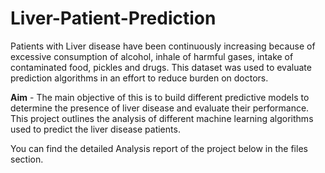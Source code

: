 # Liver-Patient-Prediction
Patients with Liver disease have been continuously increasing because of excessive consumption of alcohol, inhale of harmful gases, intake of contaminated food, pickles and drugs. This dataset was used to evaluate prediction algorithms in an effort to reduce burden on doctors.

 **Aim** - The main objective of this is to build different predictive models to determine the presence of liver disease and evaluate their performance.
This project outlines the analysis of different machine learning algorithms used to predict the liver disease patients.

You can find the detailed Analysis report of the project below in the files section.
